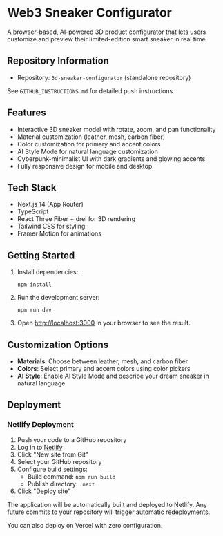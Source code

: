 # Web3 Sneaker Configurator

A browser-based, AI-powered 3D product configurator that lets users customize and preview their limited-edition smart sneaker in real time.

## Repository Information
- Repository: `3d-sneaker-configurator` (standalone repository)

See `GITHUB_INSTRUCTIONS.md` for detailed push instructions.

## Features

- Interactive 3D sneaker model with rotate, zoom, and pan functionality
- Material customization (leather, mesh, carbon fiber)
- Color customization for primary and accent colors
- AI Style Mode for natural language customization
- Cyberpunk-minimalist UI with dark gradients and glowing accents
- Fully responsive design for mobile and desktop

## Tech Stack

- Next.js 14 (App Router)
- TypeScript
- React Three Fiber + drei for 3D rendering
- Tailwind CSS for styling
- Framer Motion for animations

## Getting Started

1. Install dependencies:
   ```
   npm install
   ```

2. Run the development server:
   ```
   npm run dev
   ```

3. Open [http://localhost:3000](http://localhost:3000) in your browser to see the result.

## Customization Options

- **Materials**: Choose between leather, mesh, and carbon fiber
- **Colors**: Select primary and accent colors using color pickers
- **AI Style**: Enable AI Style Mode and describe your dream sneaker in natural language

## Deployment

### Netlify Deployment

1. Push your code to a GitHub repository
2. Log in to [Netlify](https://app.netlify.com/)
3. Click "New site from Git"
4. Select your GitHub repository
5. Configure build settings:
   - Build command: `npm run build`
   - Publish directory: `.next`
6. Click "Deploy site"

The application will be automatically built and deployed to Netlify. Any future commits to your repository will trigger automatic redeployments.

You can also deploy on Vercel with zero configuration.